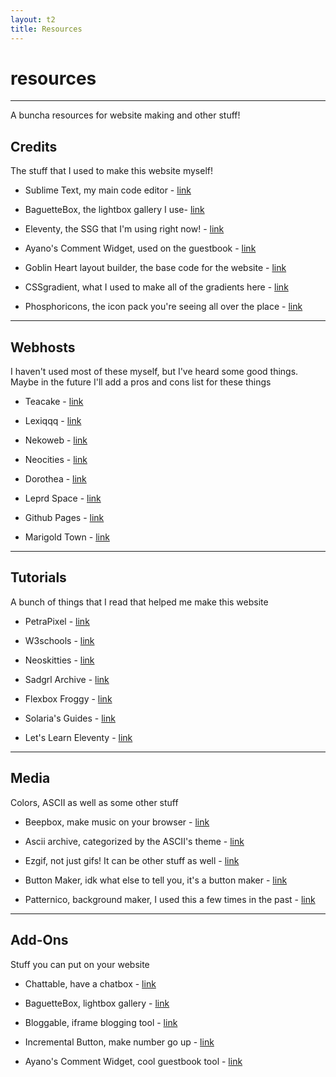 ```yaml
---
layout: t2
title: Resources
---
```

# resources

---

A buncha resources for website making and other stuff!

## Credits <i class="ph ph-users-three"></i>

The stuff that I used to make this website myself!

- Sublime Text, my main code editor - [link <i class="ph ph-link"></i>](https://www.sublimetext.com/)

- BaguetteBox, the lightbox gallery I use- [link <i class="ph ph-link"></i>](https://github.com/feimosi/baguetteBox.js/)

- Eleventy, the SSG that I'm using right now! - [link <i class="ph ph-link"></i>](https://www.11ty.dev/)

- Ayano's Comment Widget, used on the guestbook - [link <i class="ph ph-link"></i>](https://github.com/feimosi/baguetteBox.js/)

- Goblin Heart layout builder, the base code for the website - [link <i class="ph ph-link"></i>](https://goblin-heart.net/sadgrl/projects/layout-builder/)

- CSSgradient, what I used to make all of the gradients here - [link <i class="ph ph-link"></i>](https://cssgradient.io)

- Phosphoricons, the icon pack you're seeing all over the place - [link <i class="ph ph-link"></i>](https://phosphoricons.com/)

---

## Webhosts <i class="ph ph-browsers"></i>
I haven't used most of these myself, but I've heard some good things. Maybe in the future I'll add a pros and cons list for these things

- Teacake - [link <i class="ph ph-link"></i>](https://teacake.org/)

- Lexiqqq - [link <i class="ph ph-link"></i>](https://hosting.lexiqqq.com/)

- Nekoweb - [link <i class="ph ph-link"></i>](https://nekoweb.org/)

- Neocities - [link <i class="ph ph-link"></i>](https://neocities.org/)

- Dorothea - [link <i class="ph ph-link"></i>](https://dorothea.us/)

- Leprd Space - [link <i class="ph ph-link"></i>](https://leprd.space/)

- Github Pages - [link <i class="ph ph-link"></i>](https://pages.github.com/)

- Marigold Town - [link <i class="ph ph-link"></i>](https://marigold.town/)

---

## Tutorials <i class="ph ph-notepad"></i>
A bunch of things that I read that helped me make this website

- PetraPixel - [link <i class="ph ph-link"></i>](https://petrapixel.neocities.org/)

- W3schools - [link <i class="ph ph-link"></i>](https://www.w3schools.com/)

- Neoskitties - [link <i class="ph ph-link"></i>](https://neoskitties.org/)

- Sadgrl Archive - [link <i class="ph ph-link"></i>](https://goblin-heart.net/sadgrl/)

- Flexbox Froggy - [link <i class="ph ph-link"></i>](https://flexboxfroggy.com/)

- Solaria's Guides - [link <i class="ph ph-link"></i>](https://solaria.neocities.org/guides)

- Let's Learn Eleventy - [link <i class="ph ph-link"></i>](https://dev.to/psypher1/series/18202)

---

## Media <i class="ph ph-file-image"></i>
Colors, ASCII as well as some other stuff

- Beepbox, make music on your browser - [link <i class="ph ph-link"></i>](https://www.beepbox.co/)

- Ascii archive, categorized by the ASCII's theme - [link <i class="ph ph-link"></i>](https://www.asciiart.eu/)

- Ezgif, not just gifs! It can be other stuff as well - [link <i class="ph ph-link"></i>](https://ezgif.com/)

- Button Maker, idk what else to tell you, it's a button maker - [link <i class="ph ph-link"></i>](https://hekate2.github.io/buttonmaker/)

- Patternico, background maker, I used this a few times in the past - [link <i class="ph ph-link"></i>](https://patternico.com/)

---

## Add-Ons <i class="ph ph-folder-plus"></i>
Stuff you can put on your website <i class="ph ph-folder-plus"></i>

- Chattable, have a chatbox - [link <i class="ph ph-link"></i>](https://iframe.chat/)

- BaguetteBox, lightbox gallery - [link <i class="ph ph-link"></i>](https://github.com/feimosi/baguetteBox.js/)

- Bloggable, iframe blogging tool - [link <i class="ph ph-link"></i>](https://iframe.chat/)

- Incremental Button, make number go up - [link <i class="ph ph-link"></i>](https://incr.easrng.net/)

- Ayano's Comment Widget, cool guestbook tool - [link <i class="ph ph-link"></i>](https://github.com/feimosi/baguetteBox.js/)
